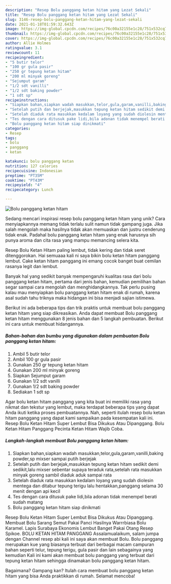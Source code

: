 ```yaml
---
description: "Resep Bolu panggang ketan hitam yang Lezat Sekali"
title: "Resep Bolu panggang ketan hitam yang Lezat Sekali"
slug: 3146-resep-bolu-panggang-ketan-hitam-yang-lezat-sekali
date: 2021-01-18T01:59:32.643Z
image: https://img-global.cpcdn.com/recipes/76c00a32155e1c28/751x532cq70/bolu-panggang-ketan-hitam-foto-resep-utama.jpg
thumbnail: https://img-global.cpcdn.com/recipes/76c00a32155e1c28/751x532cq70/bolu-panggang-ketan-hitam-foto-resep-utama.jpg
cover: https://img-global.cpcdn.com/recipes/76c00a32155e1c28/751x532cq70/bolu-panggang-ketan-hitam-foto-resep-utama.jpg
author: Allie Holmes
ratingvalue: 3.1
reviewcount: 11
recipeingredient:
- "5 butir telor"
- "100 gr gula pasir"
- "250 gr tepung ketan hitam"
- "200 ml minyak goreng"
- "Sejumput garam"
- "1/2 sdt vanilli"
- "1/2 sdt baking powder"
- "1 sdt sp"
recipeinstructions:
- "Siapkan bahan,siapkan wadah masukkan,telor,gula,garam,vanilli,baking powder,sp mixser sampai putih berjejak"
- "Setelah putih dan berjejak,masukkan tepung ketan hitam sedikit demi sedikit,lalu mixser sebentar supaya teraduk rata,setelah rata masukkan minyak goreng sambil diaduk aduk sampai rata"
- "Setelah diaduk rata masukkan kedalam loyang yang sudah diolesin mentega dan ditabur tepung terigu lalu hentakkan,panggang selama 30 menit dengan api kecil"
- "Tes dengan cara ditusuk pake lidi,bila adonan tidak menempel berati sudah matang"
- "Bolu panggang ketan hitam siap dinikmati"
categories:
- Resep
tags:
- bolu
- panggang
- ketan

katakunci: bolu panggang ketan 
nutrition: 127 calories
recipecuisine: Indonesian
preptime: "PT35M"
cooktime: "PT43M"
recipeyield: "4"
recipecategory: Lunch

---
```



![Bolu panggang ketan hitam](https://img-global.cpcdn.com/recipes/76c00a32155e1c28/751x532cq70/bolu-panggang-ketan-hitam-foto-resep-utama.jpg)

Sedang mencari inspirasi resep bolu panggang ketan hitam yang unik? Cara menyiapkannya memang tidak terlalu sulit namun tidak gampang juga. Jika salah mengolah maka hasilnya tidak akan memuaskan dan justru cenderung tidak enak. Padahal bolu panggang ketan hitam yang enak harusnya sih punya aroma dan cita rasa yang mampu memancing selera kita.

Resep Bolu Ketan Hitam paling lembut, tidak kering dan tidak seret ditenggorokan. Hai semuaaa kali ni saya bikin bolu ketan hitam panggang lembut. Cake ketan hitam panggang ini emang cocok banget buat cemilan rasanya legit dan lembut.

Banyak hal yang sedikit banyak mempengaruhi kualitas rasa dari bolu panggang ketan hitam, pertama dari jenis bahan, kemudian pemilihan bahan segar sampai cara mengolah dan menghidangkannya. Tak perlu pusing kalau mau menyiapkan bolu panggang ketan hitam enak di rumah, karena asal sudah tahu triknya maka hidangan ini bisa menjadi sajian istimewa.


Berikut ini ada beberapa tips dan trik praktis untuk membuat bolu panggang ketan hitam yang siap dikreasikan. Anda dapat membuat Bolu panggang ketan hitam menggunakan 8 jenis bahan dan 5 langkah pembuatan. Berikut ini cara untuk membuat hidangannya.

<!--inarticleads1-->

##### Bahan-bahan dan bumbu yang digunakan dalam pembuatan Bolu panggang ketan hitam:

1. Ambil 5 butir telor
1. Ambil 100 gr gula pasir
1. Gunakan 250 gr tepung ketan hitam
1. Gunakan 200 ml minyak goreng
1. Siapkan Sejumput garam
1. Gunakan 1/2 sdt vanilli
1. Gunakan 1/2 sdt baking powder
1. Sediakan 1 sdt sp


Agar bolu ketan hitam panggang yang kita buat ini memiliki rasa yang nikmat dan tekstur yang lembut, maka terdapat beberapa tips yang dapat Anda ikuti ketika proses pembuatannya. Nah, seperti itulah resep bolu ketan hitam panggang yang dapat kami sampaikan pada kesempatan kali ini. Resep Bolu Ketan Hitam Super Lembut Bisa Dikukus Atau Dipanggang. Bolu Ketan Hitam Panggang Pecinta Ketan Hitam Wajib Coba. 

<!--inarticleads2-->

##### Langkah-langkah membuat Bolu panggang ketan hitam:

1. Siapkan bahan,siapkan wadah masukkan,telor,gula,garam,vanilli,baking powder,sp mixser sampai putih berjejak
1. Setelah putih dan berjejak,masukkan tepung ketan hitam sedikit demi sedikit,lalu mixser sebentar supaya teraduk rata,setelah rata masukkan minyak goreng sambil diaduk aduk sampai rata
1. Setelah diaduk rata masukkan kedalam loyang yang sudah diolesin mentega dan ditabur tepung terigu lalu hentakkan,panggang selama 30 menit dengan api kecil
1. Tes dengan cara ditusuk pake lidi,bila adonan tidak menempel berati sudah matang
1. Bolu panggang ketan hitam siap dinikmati


Resep Bolu Ketan Hitam Super Lembut Bisa Dikukus Atau Dipanggang. Membuat Bolu Sarang Semut Pakai Panci Hasilnya Warrrbiasa Bolu Karamel. Lapis Surabaya Ekonomis Lembut Banget Pakai Otang Resep Spikoe. BOLU KETAN HITAM PANGGANG Assalamualaikum, salam jumpa dengan Channel resep abi kali ini saya akan membuat Bolu. Bolu panggang merupakan kue yang biasanya terbuat dari berbagai macam campuran bahan seperti telur, tepung terigu, gula pasir dan lain sebagainya yang kemudian Kali ini kami akan membuat bolu panggang yang terbuat dari tepung ketan hitam sehingga dinamakan bolu panggang ketan hitam. 

Bagaimana? Gampang kan? Itulah cara membuat bolu panggang ketan hitam yang bisa Anda praktikkan di rumah. Selamat mencoba!
